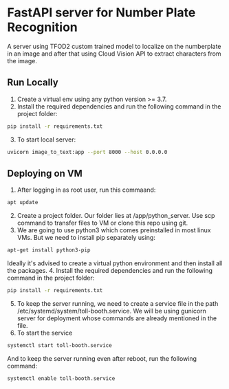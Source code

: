 # FastAPI server for Number Plate Recognition
A server using TFOD2 custom trained model to localize on the numberplate in an image and after that using Cloud Vision API to extract characters from the image.

## Run Locally

1. Create a virtual env using any python version >= 3.7.
2. Install the required dependencies and run the following command in the project folder: 
```bash
pip install -r requirements.txt
```
3. To start local server:
```bash
uvicorn image_to_text:app --port 8000 --host 0.0.0.0
```

## Deploying on VM
1. After logging in as root user, run this commaand:
 ```bash
apt update
```
2. Create a project folder. Our folder lies at /app/python_server. Use scp command to transfer files to VM or clone this repo using git.
3. We are going to use python3 which comes preinstalled in most linux VMs. But we need to install pip separately using:
  ```bash
apt-get install python3-pip
```
Ideally it's advised to create a virtual python environment and then install all the packages.
4. Install the required dependencies and run the following command in the project folder:
```bash
pip install -r requirements.txt
```
5. To keep the server running, we need to create a service file in the path /etc/systemd/system/toll-booth.service. We will be using gunicorn server for deployment whose commands are already mentioned in the file.
6. To start the service
```bash
systemctl start toll-booth.service
```
And to keep the server running even after reboot, run the following command:
```bash
systemctl enable toll-booth.service
```
